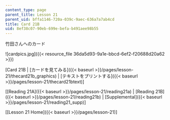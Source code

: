 ```yaml
---
content_type: page
parent_title: Lesson 21
parent_uid: bffa1146-720a-039c-9aec-636a7a7ab4cd
title: Card 21B
uid: 8ef38c07-90eb-699e-befa-b491aee98b55
---
```


竹田さんへのカード

![cardpics.jpg]({{< resource_file 36da5d93-9a1e-bbcd-6ef2-f20688d20a62 >}})

\[Card 21B | [カードを見てみる]({{< baseurl >}}/pages/lesson-21/thecard21b_graphics) | [テキストをプリントする]({{< baseurl >}}/pages/lesson-21/thecard21btext)\]

\[[Reading 21A]({{< baseurl >}}/pages/lesson-21/reading21a) | [Reading 21B]({{< baseurl >}}/pages/lesson-21/reading21b) | [Supplemental]({{< baseurl >}}/pages/lesson-21/reading21_supp)\]

\[[Lesson 21 Home]({{< baseurl >}}/pages/lesson-21)\]